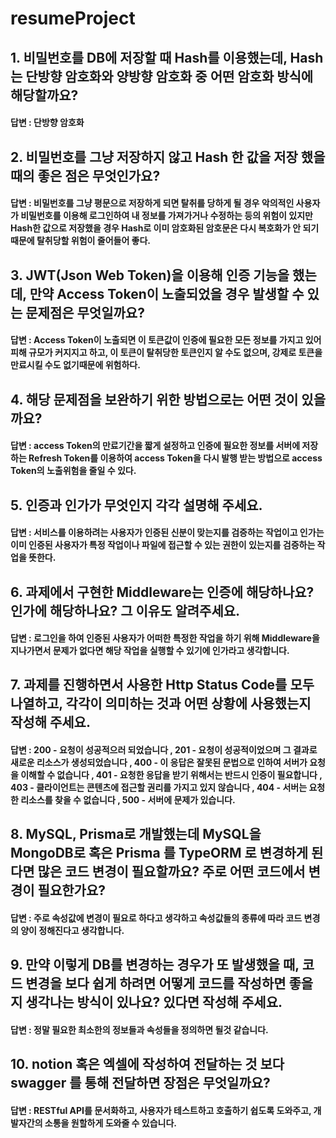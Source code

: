 # resumeProject

## 1. 비밀번호를 DB에 저장할 때 Hash를 이용했는데, Hash는 단방향 암호화와 양방향 암호화 중 어떤 암호화 방식에 해당할까요?

#### 답변 : 단방향 암호화

## 2. 비밀번호를 그냥 저장하지 않고 Hash 한 값을 저장 했을 때의 좋은 점은 무엇인가요?

#### 답변 : 비밀번호를 그냥 평문으로 저장하게 되면 탈취를 당하게 될 경우 악의적인 사용자가 비밀번호를 이용해 로그인하여 내 정보를 가져가거나 수정하는 등의 위험이 있지만 Hash한 값으로 저장했을 경우 Hash로 이미 암호화된 암호문은 다시 복호화가 안 되기 때문에 탈취당할 위험이 줄어들어 좋다.

## 3. JWT(Json Web Token)을 이용해 인증 기능을 했는데, 만약 Access Token이 노출되었을 경우 발생할 수 있는 문제점은 무엇일까요?

#### 답변 : Access Token이 노출되면 이 토큰값이 인증에 필요한 모든 정보를 가지고 있어 피해 규모가 커지지고 하고, 이 토큰이 탈취당한 토큰인지 알 수도 없으며, 강제로 토큰을 만료시킬 수도 없기때문에 위험하다.

## 4. 해당 문제점을 보완하기 위한 방법으로는 어떤 것이 있을까요?

#### 답변 : access Token의 만료기간을 짧게 설정하고 인증에 필요한 정보를 서버에 저장하는 Refresh Token를 이용하여 access Token을 다시 발행 받는 방법으로 access Token의 노출위험을 줄일 수 있다.

## 5. 인증과 인가가 무엇인지 각각 설명해 주세요.

#### 답변 : 서비스를 이용하려는 사용자가 인증된 신분이 맞는지를 검증하는 작업이고 인가는 이미 인증된 사용자가 특정 작업이나 파일에 접근할 수 있는 권한이 있는지를 검증하는 작업을 뜻한다.

## 6. 과제에서 구현한 Middleware는 인증에 해당하나요? 인가에 해당하나요? 그 이유도 알려주세요.

#### 답변 : 로그인을 하여 인증된 사용자가 어떠한 특정한 작업을 하기 위해 Middleware을 지나가면서 문제가 없다면 해당 작업을 실행할 수 있기에 인가라고 생각합니다.

## 7. 과제를 진행하면서 사용한 Http Status Code를 모두 나열하고, 각각이 의미하는 것과 어떤 상황에 사용했는지 작성해 주세요.

#### 답변 : 200 - 요청이 성공적으러 되었습니다 , 201 - 요청이 성공적이었으며 그 결과로 새로운 리소스가 생성되었습니다 , 400 - 이 응답은 잘못된 문법으로 인하여 서버가 요청을 이해할 수 없습니다 , 401 - 요청한 응답을 받기 위해서는 반드시 인증이 필요합니다 , 403 - 클라이언트는 콘텐츠에 접근할 권리를 가지고 있지 않습니다 , 404 - 서버는 요청한 리소스를 찾을 수 없습니다 , 500 - 서버에 문제가 있습니다.

## 8. MySQL, Prisma로 개발했는데 MySQL을 MongoDB로 혹은 Prisma 를 TypeORM 로 변경하게 된다면 많은 코드 변경이 필요할까요? 주로 어떤 코드에서 변경이 필요한가요?

#### 답변 : 주로 속성값에 변경이 필요로 하다고 생각하고 속성값들의 종류에 따라 코드 변경의 양이 정해진다고 생각합니다.

## 9. 만약 이렇게 DB를 변경하는 경우가 또 발생했을 때, 코드 변경을 보다 쉽게 하려면 어떻게 코드를 작성하면 좋을 지 생각나는 방식이 있나요? 있다면 작성해 주세요.

#### 답변 : 정말 필요한 최소한의 정보들과 속성들을 정의하면 될것 같습니다.

## 10. notion 혹은 엑셀에 작성하여 전달하는 것 보다 swagger 를 통해 전달하면 장점은 무엇일까요?

#### 답변 : RESTful API를 문서화하고, 사용자가 테스트하고 호출하기 쉽도록 도와주고, 개발자간의 소통을 원할하게 도와줄 수 있습니다.
